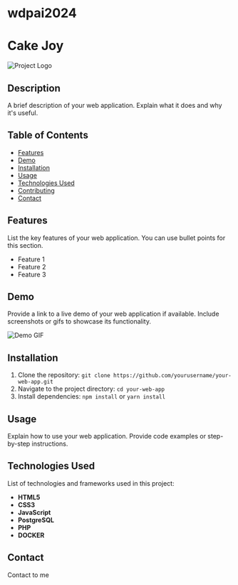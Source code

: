 # wdpai2024
# Cake Joy

![Project Logo](link-to-your-logo.png) <!-- Optional: Add a logo or screenshot of your web app -->

## Description

A brief description of your web application. Explain what it does and why it's useful.

## Table of Contents

- [Features](#features)
- [Demo](#demo)
- [Installation](#installation)
- [Usage](#usage)
- [Technologies Used](#technologies-used)
- [Contributing](#contributing)
- [Contact](#contact)

## Features

List the key features of your web application. You can use bullet points for this section.

- Feature 1
- Feature 2
- Feature 3

## Demo

Provide a link to a live demo of your web application if available. Include screenshots or gifs to showcase its functionality.

![Demo GIF](link-to-demo-gif.gif)

## Installation

1. Clone the repository: `git clone https://github.com/yourusername/your-web-app.git`
2. Navigate to the project directory: `cd your-web-app`
3. Install dependencies: `npm install` or `yarn install`

## Usage

Explain how to use your web application. Provide code examples or step-by-step instructions.

## Technologies Used

List of technologies and frameworks used in this project:

- **HTML5** 
- **CSS3** 
- **JavaScript** 
- **PostgreSQL** 
- **PHP**
- **DOCKER**

## Contact
Contact to me
